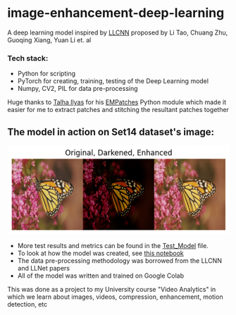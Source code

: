 # image-enhancement-deep-learning
A deep learning model inspired by <a href="https://ieeexplore.ieee.org/document/8305143">LLCNN</a> proposed by Li Tao, Chuang Zhu, Guoqing Xiang, Yuan Li et. al

### Tech stack:
- Python for scripting
- PyTorch for creating, training, testing of the Deep Learning model
- Numpy, CV2, PIL for data pre-processing
  
Huge thanks to <a href="https://github.com/Mr-TalhaIlyas/">Talha Ilyas</a> for his <a href="https://github.com/Mr-TalhaIlyas/EMPatches">EMPatches</a> Python module which made it easier for me to extract patches and stitching the resultant patches together

## The model in action on Set14 dataset's image:

![Demo Image](https://github.com/Rakeshkumar-7/image-enhancement-deep-learning/blob/main/download.png)

- More test results and metrics can be found in the <a href="https://github.com/Rakeshkumar-7/image-enhancement-deep-learning/blob/main/Test_Model.ipynb">Test_Model</a> file. 
- To look at how the model was created, see <a href="https://github.com/Rakeshkumar-7/image-enhancement-deep-learning/blob/main/Research_Image_Enhancement.ipynb">this notebook</a>
- The data pre-processing methodology was borrowed from the LLCNN and LLNet papers
- All of the model was written and trained on Google Colab

This was done as a project to my University course "Video Analytics" in which we learn about images, videos, compression, enhancement, motion detection, etc

